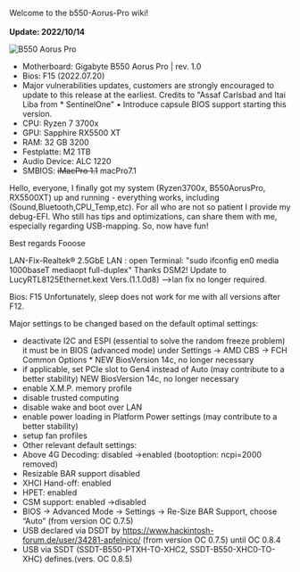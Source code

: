 Welcome to the b550-Aorus-Pro wiki!<br><br>
**Update: 2022/10/14**

![B550 Aorus Pro](https://royjonesmusic.publicvm.com/opencore/B550.png)


* Motherboard: Gigabyte B550 Aorus Pro | rev. 1.0
* Bios: F15 (2022.07.20)
* Major vulnerabilities updates, customers are strongly encouraged to update to this release at the earliest. Credits to "Assaf Carlsbad and Itai Liba from * SentinelOne" • Introduce capsule BIOS support starting this version.
* CPU: Ryzen 7 3700x
* GPU: Sapphire RX5500 XT
* RAM: 32 GB 3200
* Festplatte: M2 1TB
* Audio Device: ALC 1220
* SMBIOS: ~~iMacPro 1.1~~ macPro7.1


Hello, everyone, I finally got my system (Ryzen3700x, B550AorusPro, RX5500XT) up and running - everything works, including (Sound,Bluetooth,CPU_Temp,etc). For all who are not so patient I provide my debug-EFI. Who still has tips and optimizations, can share them with me, especially regarding USB-mapping. So, now have fun!

Best regards Fooose

LAN-Fix-Realtek® 2.5GbE LAN : open Terminal: "sudo ifconfig en0 media 1000baseT mediaopt full-duplex"
Thanks DSM2!
Update to LucyRTL8125Ethernet.kext Vers.(1.1.0d8) -->lan fix no longer required.

Bios: F15 Unfortunately, sleep does not work for me with all versions after F12.

Major settings to be changed based on the default optimal settings:

* deactivate I2C and ESPI (essential to solve the random freeze problem) it must be in BIOS (advanced mode) under Settings -> AMD CBS -> FCH Common Options * NEW BiosVersion 14c, no longer necessary
* if applicable, set PCIe slot to Gen4 instead of Auto (may contribute to a better stability) NEW BiosVersion 14c, no longer necessary
* enable X.M.P. memory profile
* disable trusted computing
* disable wake and boot over LAN
* enable power loading in Platform Power settings (may contribute to a better stability)
* setup fan profiles
* Other relevant default settings:
* Above 4G Decoding: disabled →enabled (bootoption: ncpi=2000 removed)
* Resizable BAR support disabled
* XHCI Hand-off: enabled
* HPET: enabled
* CSM support: enabled →disabled
* BIOS → Advanced Mode → Settings → Re-Size BAR Support, choose “Auto” (from version OC 0.7.5)
* USB declared via DSDT by https://www.hackintosh-forum.de/user/34281-apfelnico/ (from version OC 0.7.5) until OC 0.8.4
* USB via SSDT (SSDT-B550-PTXH-TO-XHC2, SSDT-B550-XHC0-TO-XHC) defines.(vers. OC 0.8.5)

